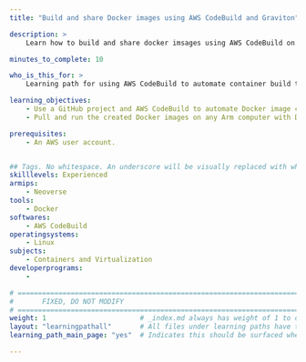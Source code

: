 ```yaml
---
title: "Build and share Docker images using AWS CodeBuild and Graviton" 

description: >
    Learn how to build and share docker imsages using AWS CodeBuild on Arm servers.

minutes_to_complete: 10

who_is_this_for: >
    Learning path for using AWS CodeBuild to automate container build tasks.

learning_objectives:
    - Use a GitHub project and AWS CodeBuild to automate Docker image creation
    - Pull and run the created Docker images on any Arm computer with Docker installed

prerequisites:
    - An AWS user account.


## Tags. No whitespace. An underscore will be visually replaced with whitespace.
skilllevels: Experienced
armips:
    - Neoverse
tools:
    - Docker	
softwares:
    - AWS CodeBuild
operatingsystems:
    - Linux
subjects:
    - Containers and Virtualization
developerprograms:
    - 

# ================================================================================
#       FIXED, DO NOT MODIFY
# ================================================================================
weight: 1                       # _index.md always has weight of 1 to order correctly
layout: "learningpathall"       # All files under learning paths have this same wrapper
learning_path_main_page: "yes"  # Indicates this should be surfaced when looking for related content. Only set for _index.md of learning path content.

---
```


